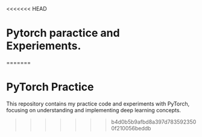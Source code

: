 <<<<<<< HEAD
# Pytorch paractice and Experiements.
=======
# PyTorch Practice

This repository contains my practice code and experiments with PyTorch, focusing on understanding and implementing deep learning concepts.

>>>>>>> b4d0b5b9afbd8a397d7835923500f210056beddb

